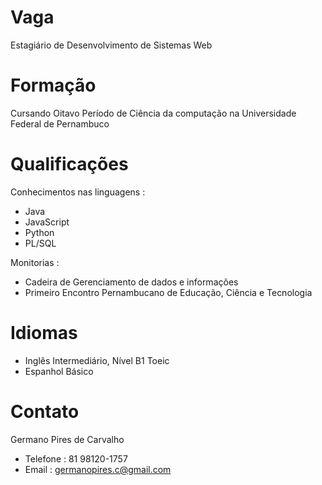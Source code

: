 Vaga
====
Estagiário de Desenvolvimento de Sistemas Web 

**Formação**
============
Cursando Oitavo Período de Ciência da computação na Universidade Federal de Pernambuco 

**Qualificações**
================
Conhecimentos nas linguagens :
* Java 
* JavaScript 
* Python 
* PL/SQL

Monitorias :
* Cadeira de Gerenciamento de dados e informações
* Primeiro Encontro Pernambucano de Educação, Ciência e Tecnologia

**Idiomas**
===========
* Inglês Intermediário, Nível B1 Toeic
* Espanhol Básico

**Contato**
============
Germano Pires de Carvalho
* Telefone : 81 98120-1757
* Email : germanopires.c@gmail.com
